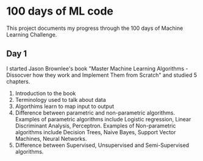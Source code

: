 # 100 days of ML code
This project documents my progress through the 100 days of Machine Learning Challenge.

## Day 1
I started Jason Brownlee's book "Master Machine Learning Algorithms - Dissocver how they work and Implement Them from Scratch" and studied 5 chapters. 
1. Introduction to the book
2. Terminology used to talk about data
3. Algorthims learn to map input to output
4. Difference between parametric and non-parametric algorithms. Examples of parametric algorithms include Logistic regression, Linear Discriminant Analysis, Perceptron. Examples of Non-parametric algorithms include Decision Trees, Naive Bayes, Support Vector Machines, Neural Networks.
5. Difference between Supervised, Unsupervised and Semi-Supervised algorithms.
